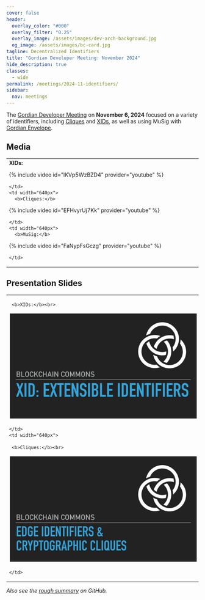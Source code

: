 ```yaml
---
cover: false
header:
  overlay_color: "#000"
  overlay_filter: "0.25"
  overlay_image: /assets/images/dev-arch-background.jpg
  og_image: /assets/images/bc-card.jpg
tagline: Decentralized Identifiers
title: "Gordian Developer Meeting: November 2024"
hide_description: true
classes:
  - wide
permalink: /meetings/2024-11-identifiers/
sidebar:
  nav: meetings
---
```


The [Gordian Developer Meeting](https://www.blockchaincommons.com/subscribe/#gordian-developers) on **November 6, 2024** focused on a variety of identifiers, including [Cliques](https://www.blockchaincommons.com/musings/musings-cliques-1/) and [XIDs](https://developer.blockchaincommons.com/xid/), as well as using MuSig with [Gordian Envelope](/envelope/).

## Media

<table width="100%">
  <tr>
    <td width="640px">
      <b>XIDs:</b>

{% include video id="lKVp5WzBZD4" provider="youtube" %}

    </td>
    <td width="640px">
      <b>Cliques:</b>

{% include video id="EFHvyrUj7Kk" provider="youtube" %}

    </td>
    <td width="640px">
      <b>MuSig:</b>

{% include video id="FaNypFsGczg" provider="youtube" %}

    </td>
  </tr>
</table>

## Presentation Slides

<table width="100%">
  <tr>
    <td width="640px">

     <b>XIDs:</b><br>

<a href="/assets/pdfs/xids.pdf"><img src="/assets/pdfs/xids.jpg" style="border:2px solid white"></a>

    </td>
    <td width="640px">

     <b>Cliques:</b><br>

<a href="/assets/pdfs/cliques.pdf"><img src="/assets/pdfs/cliques.jpg" style="border:2px solid white"></a>

    </td>
  </tr>
</table>

_Also see the [rough summary](https://github.com/BlockchainCommons/Gordian-Developer-Community/discussions/137) on GitHub._
